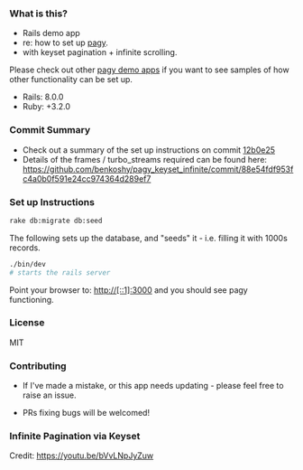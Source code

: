 ### What is this?

* Rails demo app 
* re: how to set up [pagy](https://github.com/ddnexus/pagy).
* with keyset pagination + infinite scrolling.

Please check out other [pagy demo apps](https://github.com/stars/benkoshy/lists/rails-demo-apps-for-pagy) if you want to see samples of how other functionality can be set up.

* Rails: 8.0.0
* Ruby: +3.2.0

### Commit Summary

* Check out a summary of the set up instructions on commit [12b0e25](https://github.com/benkoshy/pagy_keyset_infinite/commit/12b0e25f704f41d4051837bbda08ae9ae4a7aae3)
* Details of the frames / turbo_streams required can be found here: https://github.com/benkoshy/pagy_keyset_infinite/commit/88e54fdf953fc4a0b0f591e24cc974364d289ef7

### Set up Instructions

```sh
rake db:migrate db:seed 
```

The following sets up the database, and "seeds" it - i.e. filling it with 1000s records.


```sh
./bin/dev
# starts the rails server
```

Point your browser to: [http://[::1]:3000](http://[::1]:3000) and you should see pagy functioning.

### License

MIT

### Contributing

* If I've made a mistake, or this app needs updating - please feel free to raise an issue. 

* PRs fixing bugs will be welcomed!


### Infinite Pagination via Keyset

Credit: https://youtu.be/bVvLNpJyZuw



